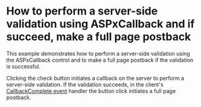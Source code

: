 # How to perform a server-side validation using ASPxCallback and if succeed, make a full page postback 


<p>This example demonstrates how to perform a server-side validation using the ASPxCallback control and to make a full page postback if the validation is successful. </p><p>Clicking the check button initiates a callback on the server to perform a server-side validation. If the validation succeeds, in the client's  <a href="http://documentation.devexpress.com/#AspNet/DevExpressWebASPxCallbackScriptsASPxClientCallback_CallbackCompletetopic"><u>CallbackComplete event</u></a> handler the button click initiates a full page postback. </p>

<br/>


